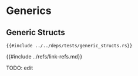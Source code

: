 # Generics

## Generic Structs

```rust,editable
{{#include ../../deps/tests/generic_structs.rs}}
```

{{#include ../refs/link-refs.md}}

<div class="hidden">
TODO: edit
</div>
